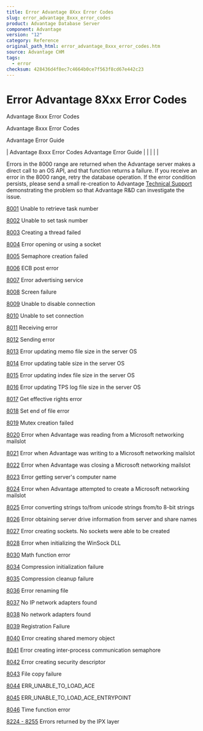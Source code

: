 ```yaml
---
title: Error Advantage 8Xxx Error Codes
slug: error_advantage_8xxx_error_codes
product: Advantage Database Server
component: Advantage
version: "12"
category: Reference
original_path_html: error_advantage_8xxx_error_codes.htm
source: Advantage CHM
tags:
  - error
checksum: 428436d4f8ec7c4664b0ce7f563f8cd67e442c23
---
```


# Error Advantage 8Xxx Error Codes

Advantage 8xxx Error Codes

Advantage 8xxx Error Codes

Advantage Error Guide

| Advantage 8xxx Error Codes  Advantage Error Guide |  |  |  |  |

Errors in the 8000 range are returned when the Advantage server makes a direct call to an OS API, and that function returns a failure. If you receive an error in the 8000 range, retry the database operation. If the error condition persists, please send a small re-creation to Advantage [Technical Support](master_technical_support_u_s__and_canada.md) demonstrating the problem so that Advantage R&D can investigate the issue.

[8001](error_8001_unable_to_retrieve_task_number.md) Unable to retrieve task number

[8002](error_8002_unable_to_set_task_number.md) Unable to set task number

[8003](error_8003_creating_a_thread_failed.md) Creating a thread failed

[8004](error_8004_error_opening_or_using_a_socket.md) Error opening or using a socket

[8005](error_8005_semaphore_creation_failed.md) Semaphore creation failed

[8006](error_8006_ecb_post_error.md) ECB post error

[8007](error_8007_error_advertising_service.md) Error advertising service

[8008](error_8008_screen_failure.md) Screen failure

[8009](error_8009_unable_to_disable_connection.md) Unable to disable connection

[8010](error_8010_unable_to_set_connection.md) Unable to set connection

[8011](error_8011_receiving_error.md) Receiving error

[8012](error_8012_sending_error.md) Sending error

[8013](error_8013_error_updating_memo_file_size_in_the_server_os.md) Error updating memo file size in the server OS

[8014](error_8014_error_updating_table_size_in_the_server_os.md) Error updating table size in the server OS

[8015](error_8015_error_updating_index_file_size_in_the_server_os.md) Error updating index file size in the server OS

[8016](error_8016_error_updating_tps_log_file_size_in_the_server_os.md) Error updating TPS log file size in the server OS

[8017](error_8017_get_effective_rights_error.md) Get effective rights error

[8018](error_8018_set_end_of_file_error.md) Set end of file error

[8019](error_8019_mutex_creation_failed.md) Mutex creation failed

[8020](error_8020_error_when_advantage_was_reading_from_a_microsoft_networking_mailslot.md) Error when Advantage was reading from a Microsoft networking mailslot

[8021](error_8021_error_when_advantage_was_writing_to_a_microsoft_networking_mailslot.md) Error when Advantage was writing to a Microsoft networking mailslot

[8022](error_8022_error_when_advantage_was_closing_a_microsoft_networking_mailslot.md) Error when Advantage was closing a Microsoft networking mailslot

[8023](error_8023_error_getting_server_s_computer_name.md) Error getting server's computer name

[8024](error_8024_error_when_advantage_attempted_to_create_a_microsoft_networking_mailslot.md) Error when Advantage attempted to create a Microsoft networking mailslot

[8025](error_8025_error_converting_strings_to_from_unicode_strings_from_to_8_bit_strings.md) Error converting strings to/from unicode strings from/to 8-bit strings

[8026](error_8026_error_obtaining_server_drive_information_from_server_and_share_names.md) Error obtaining server drive information from server and share names

[8027](error_8027_error_creating_sockets_no_sockets_were_able_to_be_created.md) Error creating sockets. No sockets were able to be created

[8028](error_8028_error_when_initializing_the_winsock_dll.md) Error when initializing the WinSock DLL

[8030](error_8030_math_function_error.md) Math function error

[8034](error_8034_compression_initialization_failure.md) Compression initialization failure

[8035](error_8035_compression_cleanup_failure.md) Compression cleanup failure

[8036](error_8036_error_renaming_file.md) Error renaming file

[8037](error_8037_no_ip_network_adapters_found.md) No IP network adapters found

[8038](error_8038_no_network_adapters_found.md) No network adapters found

[8039](error_8039_registration_failure.md) Registration Failure

[8040](error_8040_error_creating_shared_memory_object.md) Error creating shared memory object

[8041](error_8041_error_creating_inter_process_communication_semaphore.md) Error creating inter-process communication semaphore

[8042](error_8042_error_creating_security_descriptor.md) Error creating security descriptor

[8043](error_8043_file_copy_failure.md) File copy failure

[8044](error_8044_err_unable_to_load_ace.md) ERR\_UNABLE\_TO\_LOAD\_ACE

[8045](error_8045_err_unable_to_load_ace_entrypoint.md) ERR\_UNABLE\_TO\_LOAD\_ACE\_ENTRYPOINT

[8046](error_8046_time_function_error.md) Time function error

[8224 - 8255](error_8224_8255_errors_returned_by_the_ipx_layer.md) Errors returned by the IPX layer
